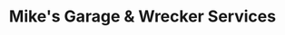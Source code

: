 ---
title: "Mike's Garage & Wrecker Services"
url: /lufkin/mikes-garage-und-wrecker-services/
shop: Autowerkstatt
---
